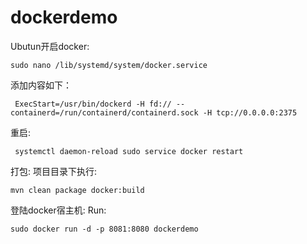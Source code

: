 # dockerdemo

Ubutun开启docker:

```
sudo nano /lib/systemd/system/docker.service
```

添加内容如下：

```
 ExecStart=/usr/bin/dockerd -H fd:// --containerd=/run/containerd/containerd.sock -H tcp://0.0.0.0:2375
```

重启: 

``` 
 systemctl daemon-reload sudo service docker restart
```

打包: 项目目录下执行: 

```
mvn clean package docker:build
```

登陆docker宿主机: Run: 

```
sudo docker run -d -p 8081:8080 dockerdemo
```


